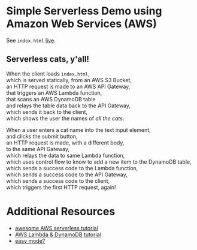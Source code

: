 # Simple Serverless Demo using Amazon Web Services (AWS)

See `index.html` [live](http://dbcserverlesscatbucket.s3-website-us-east-1.amazonaws.com/).  

## Serverless cats, y'all!

When the client loads `index.html`,  
which is served statically, from an AWS S3 Bucket,  
an HTTP request is made to an AWS API Gateway,  
that triggers an AWS Lambda function,  
that scans an AWS DynamoDB table  
and relays the table data back to the API Gateway,  
which sends it back to the client,  
which shows the user the names of _all the cats_.


When a user enters a cat name into the text input element,  
and clicks the submit button,  
an HTTP request is made, with a different body,  
to the same API Gateway,  
which relays the data to same Lambda function,  
which uses control flow to know to add a new item to the DynamoDB table,  
which sends a success code to the Lambda function,  
which sends a success code to the API Gateway,  
which sends a success code to the client,  
which triggers the first HTTP request, again!  

# Additional Resources
- [awesome AWS serverless tutorial](https://github.com/awslabs/aws-lambda-zombie-workshop)
- [AWS Lambda & DynamoDB tutorial](http://docs.aws.amazon.com/lambda/latest/dg/with-on-demand-https-example.html)
- [easy mode?](https://claudiajs.com/)

